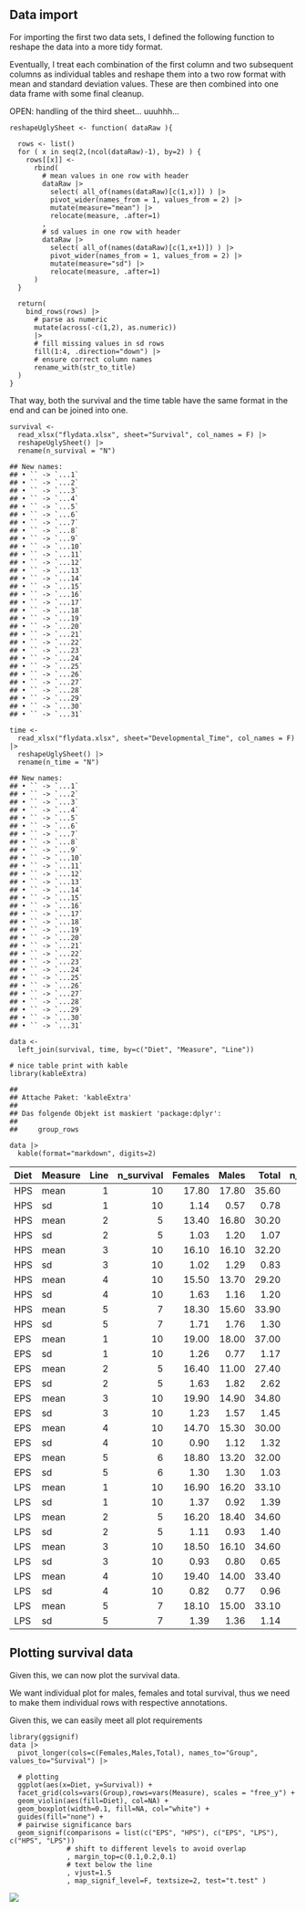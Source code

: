 ## Data import

For importing the first two data sets, I defined the following function
to reshape the data into a more tidy format.

Eventually, I treat each combination of the first column and two
subsequent columns as individual tables and reshape them into a two row
format with mean and standard deviation values. These are then combined
into one data frame with some final cleanup.

OPEN: handling of the third sheet… uuuhhh…

    reshapeUglySheet <- function( dataRaw ){
      
      rows <- list()
      for ( x in seq(2,(ncol(dataRaw)-1), by=2) ) {
        rows[[x]] <-
          rbind( 
            # mean values in one row with header
            dataRaw |> 
              select( all_of(names(dataRaw)[c(1,x)]) ) |> 
              pivot_wider(names_from = 1, values_from = 2) |> 
              mutate(measure="mean") |> 
              relocate(measure, .after=1)
            ,
            # sd values in one row with header
            dataRaw |> 
              select( all_of(names(dataRaw)[c(1,x+1)]) ) |> 
              pivot_wider(names_from = 1, values_from = 2) |> 
              mutate(measure="sd") |> 
              relocate(measure, .after=1)
          ) 
      }

      return(  
        bind_rows(rows) |> 
          # parse as numeric
          mutate(across(-c(1,2), as.numeric)) 
          |>
          # fill missing values in sd rows
          fill(1:4, .direction="down") |> 
          # ensure correct column names
          rename_with(str_to_title)
      )
    }

That way, both the survival and the time table have the same format in
the end and can be joined into one.

    survival <- 
      read_xlsx("flydata.xlsx", sheet="Survival", col_names = F) |> 
      reshapeUglySheet() |> 
      rename(n_survival = "N")

    ## New names:
    ## • `` -> `...1`
    ## • `` -> `...2`
    ## • `` -> `...3`
    ## • `` -> `...4`
    ## • `` -> `...5`
    ## • `` -> `...6`
    ## • `` -> `...7`
    ## • `` -> `...8`
    ## • `` -> `...9`
    ## • `` -> `...10`
    ## • `` -> `...11`
    ## • `` -> `...12`
    ## • `` -> `...13`
    ## • `` -> `...14`
    ## • `` -> `...15`
    ## • `` -> `...16`
    ## • `` -> `...17`
    ## • `` -> `...18`
    ## • `` -> `...19`
    ## • `` -> `...20`
    ## • `` -> `...21`
    ## • `` -> `...22`
    ## • `` -> `...23`
    ## • `` -> `...24`
    ## • `` -> `...25`
    ## • `` -> `...26`
    ## • `` -> `...27`
    ## • `` -> `...28`
    ## • `` -> `...29`
    ## • `` -> `...30`
    ## • `` -> `...31`

    time <- 
      read_xlsx("flydata.xlsx", sheet="Developmental_Time", col_names = F) |> 
      reshapeUglySheet() |> 
      rename(n_time = "N")

    ## New names:
    ## • `` -> `...1`
    ## • `` -> `...2`
    ## • `` -> `...3`
    ## • `` -> `...4`
    ## • `` -> `...5`
    ## • `` -> `...6`
    ## • `` -> `...7`
    ## • `` -> `...8`
    ## • `` -> `...9`
    ## • `` -> `...10`
    ## • `` -> `...11`
    ## • `` -> `...12`
    ## • `` -> `...13`
    ## • `` -> `...14`
    ## • `` -> `...15`
    ## • `` -> `...16`
    ## • `` -> `...17`
    ## • `` -> `...18`
    ## • `` -> `...19`
    ## • `` -> `...20`
    ## • `` -> `...21`
    ## • `` -> `...22`
    ## • `` -> `...23`
    ## • `` -> `...24`
    ## • `` -> `...25`
    ## • `` -> `...26`
    ## • `` -> `...27`
    ## • `` -> `...28`
    ## • `` -> `...29`
    ## • `` -> `...30`
    ## • `` -> `...31`

    data <- 
      left_join(survival, time, by=c("Diet", "Measure", "Line"))

    # nice table print with kable
    library(kableExtra)

    ## 
    ## Attache Paket: 'kableExtra'
    ## 
    ## Das folgende Objekt ist maskiert 'package:dplyr':
    ## 
    ##     group_rows

    data |>
      kable(format="markdown", digits=2)

<table>
<colgroup>
<col style="width: 6%" />
<col style="width: 11%" />
<col style="width: 6%" />
<col style="width: 15%" />
<col style="width: 11%" />
<col style="width: 8%" />
<col style="width: 8%" />
<col style="width: 9%" />
<col style="width: 6%" />
<col style="width: 6%" />
<col style="width: 8%" />
</colgroup>
<thead>
<tr class="header">
<th style="text-align: left;">Diet</th>
<th style="text-align: left;">Measure</th>
<th style="text-align: right;">Line</th>
<th style="text-align: right;">n_survival</th>
<th style="text-align: right;">Females</th>
<th style="text-align: right;">Males</th>
<th style="text-align: right;">Total</th>
<th style="text-align: right;">n_time</th>
<th style="text-align: right;">L-P</th>
<th style="text-align: right;">P-E</th>
<th style="text-align: right;">L-E</th>
</tr>
</thead>
<tbody>
<tr class="odd">
<td style="text-align: left;">HPS</td>
<td style="text-align: left;">mean</td>
<td style="text-align: right;">1</td>
<td style="text-align: right;">10</td>
<td style="text-align: right;">17.80</td>
<td style="text-align: right;">17.80</td>
<td style="text-align: right;">35.60</td>
<td style="text-align: right;">10</td>
<td style="text-align: right;">6.30</td>
<td style="text-align: right;">4.90</td>
<td style="text-align: right;">11.20</td>
</tr>
<tr class="even">
<td style="text-align: left;">HPS</td>
<td style="text-align: left;">sd</td>
<td style="text-align: right;">1</td>
<td style="text-align: right;">10</td>
<td style="text-align: right;">1.14</td>
<td style="text-align: right;">0.57</td>
<td style="text-align: right;">0.78</td>
<td style="text-align: right;">10</td>
<td style="text-align: right;">0.15</td>
<td style="text-align: right;">0.10</td>
<td style="text-align: right;">0.13</td>
</tr>
<tr class="odd">
<td style="text-align: left;">HPS</td>
<td style="text-align: left;">mean</td>
<td style="text-align: right;">2</td>
<td style="text-align: right;">5</td>
<td style="text-align: right;">13.40</td>
<td style="text-align: right;">16.80</td>
<td style="text-align: right;">30.20</td>
<td style="text-align: right;">5</td>
<td style="text-align: right;">6.00</td>
<td style="text-align: right;">5.00</td>
<td style="text-align: right;">11.00</td>
</tr>
<tr class="even">
<td style="text-align: left;">HPS</td>
<td style="text-align: left;">sd</td>
<td style="text-align: right;">2</td>
<td style="text-align: right;">5</td>
<td style="text-align: right;">1.03</td>
<td style="text-align: right;">1.20</td>
<td style="text-align: right;">1.07</td>
<td style="text-align: right;">5</td>
<td style="text-align: right;">0.00</td>
<td style="text-align: right;">0.00</td>
<td style="text-align: right;">0.00</td>
</tr>
<tr class="odd">
<td style="text-align: left;">HPS</td>
<td style="text-align: left;">mean</td>
<td style="text-align: right;">3</td>
<td style="text-align: right;">10</td>
<td style="text-align: right;">16.10</td>
<td style="text-align: right;">16.10</td>
<td style="text-align: right;">32.20</td>
<td style="text-align: right;">10</td>
<td style="text-align: right;">6.00</td>
<td style="text-align: right;">5.00</td>
<td style="text-align: right;">11.00</td>
</tr>
<tr class="even">
<td style="text-align: left;">HPS</td>
<td style="text-align: left;">sd</td>
<td style="text-align: right;">3</td>
<td style="text-align: right;">10</td>
<td style="text-align: right;">1.02</td>
<td style="text-align: right;">1.29</td>
<td style="text-align: right;">0.83</td>
<td style="text-align: right;">10</td>
<td style="text-align: right;">0.00</td>
<td style="text-align: right;">0.00</td>
<td style="text-align: right;">0.00</td>
</tr>
<tr class="odd">
<td style="text-align: left;">HPS</td>
<td style="text-align: left;">mean</td>
<td style="text-align: right;">4</td>
<td style="text-align: right;">10</td>
<td style="text-align: right;">15.50</td>
<td style="text-align: right;">13.70</td>
<td style="text-align: right;">29.20</td>
<td style="text-align: right;">10</td>
<td style="text-align: right;">5.90</td>
<td style="text-align: right;">5.10</td>
<td style="text-align: right;">11.00</td>
</tr>
<tr class="even">
<td style="text-align: left;">HPS</td>
<td style="text-align: left;">sd</td>
<td style="text-align: right;">4</td>
<td style="text-align: right;">10</td>
<td style="text-align: right;">1.63</td>
<td style="text-align: right;">1.16</td>
<td style="text-align: right;">1.20</td>
<td style="text-align: right;">10</td>
<td style="text-align: right;">0.10</td>
<td style="text-align: right;">0.10</td>
<td style="text-align: right;">0.00</td>
</tr>
<tr class="odd">
<td style="text-align: left;">HPS</td>
<td style="text-align: left;">mean</td>
<td style="text-align: right;">5</td>
<td style="text-align: right;">7</td>
<td style="text-align: right;">18.30</td>
<td style="text-align: right;">15.60</td>
<td style="text-align: right;">33.90</td>
<td style="text-align: right;">10</td>
<td style="text-align: right;">6.00</td>
<td style="text-align: right;">5.00</td>
<td style="text-align: right;">11.00</td>
</tr>
<tr class="even">
<td style="text-align: left;">HPS</td>
<td style="text-align: left;">sd</td>
<td style="text-align: right;">5</td>
<td style="text-align: right;">7</td>
<td style="text-align: right;">1.71</td>
<td style="text-align: right;">1.76</td>
<td style="text-align: right;">1.30</td>
<td style="text-align: right;">10</td>
<td style="text-align: right;">0.00</td>
<td style="text-align: right;">0.00</td>
<td style="text-align: right;">0.00</td>
</tr>
<tr class="odd">
<td style="text-align: left;">EPS</td>
<td style="text-align: left;">mean</td>
<td style="text-align: right;">1</td>
<td style="text-align: right;">10</td>
<td style="text-align: right;">19.00</td>
<td style="text-align: right;">18.00</td>
<td style="text-align: right;">37.00</td>
<td style="text-align: right;">10</td>
<td style="text-align: right;">6.40</td>
<td style="text-align: right;">5.00</td>
<td style="text-align: right;">11.40</td>
</tr>
<tr class="even">
<td style="text-align: left;">EPS</td>
<td style="text-align: left;">sd</td>
<td style="text-align: right;">1</td>
<td style="text-align: right;">10</td>
<td style="text-align: right;">1.26</td>
<td style="text-align: right;">0.77</td>
<td style="text-align: right;">1.17</td>
<td style="text-align: right;">10</td>
<td style="text-align: right;">0.16</td>
<td style="text-align: right;">0.00</td>
<td style="text-align: right;">0.16</td>
</tr>
<tr class="odd">
<td style="text-align: left;">EPS</td>
<td style="text-align: left;">mean</td>
<td style="text-align: right;">2</td>
<td style="text-align: right;">5</td>
<td style="text-align: right;">16.40</td>
<td style="text-align: right;">11.00</td>
<td style="text-align: right;">27.40</td>
<td style="text-align: right;">5</td>
<td style="text-align: right;">6.00</td>
<td style="text-align: right;">5.40</td>
<td style="text-align: right;">11.40</td>
</tr>
<tr class="even">
<td style="text-align: left;">EPS</td>
<td style="text-align: left;">sd</td>
<td style="text-align: right;">2</td>
<td style="text-align: right;">5</td>
<td style="text-align: right;">1.63</td>
<td style="text-align: right;">1.82</td>
<td style="text-align: right;">2.62</td>
<td style="text-align: right;">5</td>
<td style="text-align: right;">0.00</td>
<td style="text-align: right;">0.24</td>
<td style="text-align: right;">0.24</td>
</tr>
<tr class="odd">
<td style="text-align: left;">EPS</td>
<td style="text-align: left;">mean</td>
<td style="text-align: right;">3</td>
<td style="text-align: right;">10</td>
<td style="text-align: right;">19.90</td>
<td style="text-align: right;">14.90</td>
<td style="text-align: right;">34.80</td>
<td style="text-align: right;">10</td>
<td style="text-align: right;">6.00</td>
<td style="text-align: right;">5.20</td>
<td style="text-align: right;">11.20</td>
</tr>
<tr class="even">
<td style="text-align: left;">EPS</td>
<td style="text-align: left;">sd</td>
<td style="text-align: right;">3</td>
<td style="text-align: right;">10</td>
<td style="text-align: right;">1.23</td>
<td style="text-align: right;">1.57</td>
<td style="text-align: right;">1.45</td>
<td style="text-align: right;">10</td>
<td style="text-align: right;">0.00</td>
<td style="text-align: right;">0.13</td>
<td style="text-align: right;">0.13</td>
</tr>
<tr class="odd">
<td style="text-align: left;">EPS</td>
<td style="text-align: left;">mean</td>
<td style="text-align: right;">4</td>
<td style="text-align: right;">10</td>
<td style="text-align: right;">14.70</td>
<td style="text-align: right;">15.30</td>
<td style="text-align: right;">30.00</td>
<td style="text-align: right;">10</td>
<td style="text-align: right;">6.10</td>
<td style="text-align: right;">5.00</td>
<td style="text-align: right;">11.10</td>
</tr>
<tr class="even">
<td style="text-align: left;">EPS</td>
<td style="text-align: left;">sd</td>
<td style="text-align: right;">4</td>
<td style="text-align: right;">10</td>
<td style="text-align: right;">0.90</td>
<td style="text-align: right;">1.12</td>
<td style="text-align: right;">1.32</td>
<td style="text-align: right;">10</td>
<td style="text-align: right;">0.10</td>
<td style="text-align: right;">0.00</td>
<td style="text-align: right;">0.10</td>
</tr>
<tr class="odd">
<td style="text-align: left;">EPS</td>
<td style="text-align: left;">mean</td>
<td style="text-align: right;">5</td>
<td style="text-align: right;">6</td>
<td style="text-align: right;">18.80</td>
<td style="text-align: right;">13.20</td>
<td style="text-align: right;">32.00</td>
<td style="text-align: right;">10</td>
<td style="text-align: right;">6.00</td>
<td style="text-align: right;">5.10</td>
<td style="text-align: right;">11.10</td>
</tr>
<tr class="even">
<td style="text-align: left;">EPS</td>
<td style="text-align: left;">sd</td>
<td style="text-align: right;">5</td>
<td style="text-align: right;">6</td>
<td style="text-align: right;">1.30</td>
<td style="text-align: right;">1.30</td>
<td style="text-align: right;">1.03</td>
<td style="text-align: right;">10</td>
<td style="text-align: right;">0.00</td>
<td style="text-align: right;">0.14</td>
<td style="text-align: right;">0.14</td>
</tr>
<tr class="odd">
<td style="text-align: left;">LPS</td>
<td style="text-align: left;">mean</td>
<td style="text-align: right;">1</td>
<td style="text-align: right;">10</td>
<td style="text-align: right;">16.90</td>
<td style="text-align: right;">16.20</td>
<td style="text-align: right;">33.10</td>
<td style="text-align: right;">10</td>
<td style="text-align: right;">7.50</td>
<td style="text-align: right;">5.10</td>
<td style="text-align: right;">12.60</td>
</tr>
<tr class="even">
<td style="text-align: left;">LPS</td>
<td style="text-align: left;">sd</td>
<td style="text-align: right;">1</td>
<td style="text-align: right;">10</td>
<td style="text-align: right;">1.37</td>
<td style="text-align: right;">0.92</td>
<td style="text-align: right;">1.39</td>
<td style="text-align: right;">10</td>
<td style="text-align: right;">0.17</td>
<td style="text-align: right;">0.10</td>
<td style="text-align: right;">0.16</td>
</tr>
<tr class="odd">
<td style="text-align: left;">LPS</td>
<td style="text-align: left;">mean</td>
<td style="text-align: right;">2</td>
<td style="text-align: right;">5</td>
<td style="text-align: right;">16.20</td>
<td style="text-align: right;">18.40</td>
<td style="text-align: right;">34.60</td>
<td style="text-align: right;">5</td>
<td style="text-align: right;">7.00</td>
<td style="text-align: right;">5.00</td>
<td style="text-align: right;">12.00</td>
</tr>
<tr class="even">
<td style="text-align: left;">LPS</td>
<td style="text-align: left;">sd</td>
<td style="text-align: right;">2</td>
<td style="text-align: right;">5</td>
<td style="text-align: right;">1.11</td>
<td style="text-align: right;">0.93</td>
<td style="text-align: right;">1.40</td>
<td style="text-align: right;">5</td>
<td style="text-align: right;">0.00</td>
<td style="text-align: right;">0.00</td>
<td style="text-align: right;">0.00</td>
</tr>
<tr class="odd">
<td style="text-align: left;">LPS</td>
<td style="text-align: left;">mean</td>
<td style="text-align: right;">3</td>
<td style="text-align: right;">10</td>
<td style="text-align: right;">18.50</td>
<td style="text-align: right;">16.10</td>
<td style="text-align: right;">34.60</td>
<td style="text-align: right;">10</td>
<td style="text-align: right;">7.00</td>
<td style="text-align: right;">5.20</td>
<td style="text-align: right;">12.20</td>
</tr>
<tr class="even">
<td style="text-align: left;">LPS</td>
<td style="text-align: left;">sd</td>
<td style="text-align: right;">3</td>
<td style="text-align: right;">10</td>
<td style="text-align: right;">0.93</td>
<td style="text-align: right;">0.80</td>
<td style="text-align: right;">0.65</td>
<td style="text-align: right;">10</td>
<td style="text-align: right;">0.00</td>
<td style="text-align: right;">0.13</td>
<td style="text-align: right;">0.13</td>
</tr>
<tr class="odd">
<td style="text-align: left;">LPS</td>
<td style="text-align: left;">mean</td>
<td style="text-align: right;">4</td>
<td style="text-align: right;">10</td>
<td style="text-align: right;">19.40</td>
<td style="text-align: right;">14.00</td>
<td style="text-align: right;">33.40</td>
<td style="text-align: right;">10</td>
<td style="text-align: right;">7.30</td>
<td style="text-align: right;">5.00</td>
<td style="text-align: right;">12.30</td>
</tr>
<tr class="even">
<td style="text-align: left;">LPS</td>
<td style="text-align: left;">sd</td>
<td style="text-align: right;">4</td>
<td style="text-align: right;">10</td>
<td style="text-align: right;">0.82</td>
<td style="text-align: right;">0.77</td>
<td style="text-align: right;">0.96</td>
<td style="text-align: right;">10</td>
<td style="text-align: right;">0.15</td>
<td style="text-align: right;">0.21</td>
<td style="text-align: right;">0.15</td>
</tr>
<tr class="odd">
<td style="text-align: left;">LPS</td>
<td style="text-align: left;">mean</td>
<td style="text-align: right;">5</td>
<td style="text-align: right;">7</td>
<td style="text-align: right;">18.10</td>
<td style="text-align: right;">15.00</td>
<td style="text-align: right;">33.10</td>
<td style="text-align: right;">10</td>
<td style="text-align: right;">7.10</td>
<td style="text-align: right;">5.30</td>
<td style="text-align: right;">12.40</td>
</tr>
<tr class="even">
<td style="text-align: left;">LPS</td>
<td style="text-align: left;">sd</td>
<td style="text-align: right;">5</td>
<td style="text-align: right;">7</td>
<td style="text-align: right;">1.39</td>
<td style="text-align: right;">1.36</td>
<td style="text-align: right;">1.14</td>
<td style="text-align: right;">10</td>
<td style="text-align: right;">0.14</td>
<td style="text-align: right;">0.18</td>
<td style="text-align: right;">0.20</td>
</tr>
</tbody>
</table>

## Plotting survival data

Given this, we can now plot the survival data.

We want individual plot for males, females and total survival, thus we
need to make them individual rows with respective annotations.

Given this, we can easily meet all plot requirements

    library(ggsignif)
    data |>
      pivot_longer(cols=c(Females,Males,Total), names_to="Group", values_to="Survival") |>

      # plotting
      ggplot(aes(x=Diet, y=Survival)) +
      facet_grid(cols=vars(Group),rows=vars(Measure), scales = "free_y") +
      geom_violin(aes(fill=Diet), col=NA) +
      geom_boxplot(width=0.1, fill=NA, col="white") +
      guides(fill="none") +
      # pairwise significance bars
      geom_signif(comparisons = list(c("EPS", "HPS"), c("EPS", "LPS"), c("HPS", "LPS"))
                  # shift to different levels to avoid overlap
                  , margin_top=c(0.1,0.2,0.1)
                  # text below the line
                  , vjust=1.5
                  , map_signif_level=F, textsize=2, test="t.test" )

![](martin_files/figure-markdown_strict/plot.survival-1.png)
